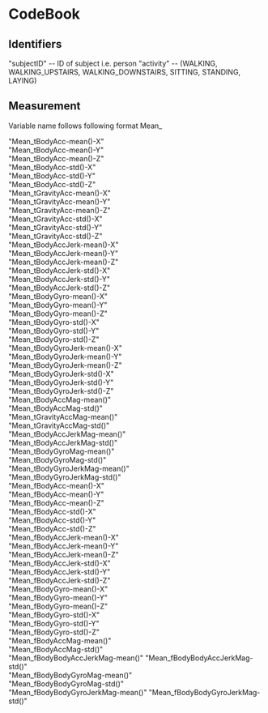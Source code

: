 # CodeBook

## Identifiers

"subjectID"  -- ID of subject i.e. person 
"activity" --  (WALKING, WALKING_UPSTAIRS, WALKING_DOWNSTAIRS, SITTING, STANDING, LAYING)

## Measurement
Variable name follows following format
Mean_<function reported from sensors>

"Mean_tBodyAcc-mean()-X"           
"Mean_tBodyAcc-mean()-Y"          
"Mean_tBodyAcc-mean()-Z"           
"Mean_tBodyAcc-std()-X"           
"Mean_tBodyAcc-std()-Y"           
"Mean_tBodyAcc-std()-Z"           
"Mean_tGravityAcc-mean()-X"        
"Mean_tGravityAcc-mean()-Y"      
"Mean_tGravityAcc-mean()-Z"       
"Mean_tGravityAcc-std()-X"        
"Mean_tGravityAcc-std()-Y"        
"Mean_tGravityAcc-std()-Z"      
"Mean_tBodyAccJerk-mean()-X"     
"Mean_tBodyAccJerk-mean()-Y"      
"Mean_tBodyAccJerk-mean()-Z"    
"Mean_tBodyAccJerk-std()-X"    
"Mean_tBodyAccJerk-std()-Y"       
"Mean_tBodyAccJerk-std()-Z"       
"Mean_tBodyGyro-mean()-X"  
"Mean_tBodyGyro-mean()-Y"       
"Mean_tBodyGyro-mean()-Z"   
"Mean_tBodyGyro-std()-X"          
"Mean_tBodyGyro-std()-Y"   
"Mean_tBodyGyro-std()-Z"     
"Mean_tBodyGyroJerk-mean()-X"    
"Mean_tBodyGyroJerk-mean()-Y"     
"Mean_tBodyGyroJerk-mean()-Z"   
"Mean_tBodyGyroJerk-std()-X"    
"Mean_tBodyGyroJerk-std()-Y"    
"Mean_tBodyGyroJerk-std()-Z"      
"Mean_tBodyAccMag-mean()"       
"Mean_tBodyAccMag-std()"          
"Mean_tGravityAccMag-mean()"      
"Mean_tGravityAccMag-std()"       
"Mean_tBodyAccJerkMag-mean()"   
"Mean_tBodyAccJerkMag-std()"      
"Mean_tBodyGyroMag-mean()"        
"Mean_tBodyGyroMag-std()"         
"Mean_tBodyGyroJerkMag-mean()"  
"Mean_tBodyGyroJerkMag-std()"     
"Mean_fBodyAcc-mean()-X"           
"Mean_fBodyAcc-mean()-Y"          
"Mean_fBodyAcc-mean()-Z"      
"Mean_fBodyAcc-std()-X"        
"Mean_fBodyAcc-std()-Y"         
"Mean_fBodyAcc-std()-Z"           
"Mean_fBodyAccJerk-mean()-X"     
"Mean_fBodyAccJerk-mean()-Y"     
"Mean_fBodyAccJerk-mean()-Z"    
"Mean_fBodyAccJerk-std()-X"       
"Mean_fBodyAccJerk-std()-Y"  
"Mean_fBodyAccJerk-std()-Z"        
"Mean_fBodyGyro-mean()-X"          
"Mean_fBodyGyro-mean()-Y"         
"Mean_fBodyGyro-mean()-Z"         
"Mean_fBodyGyro-std()-X"    
"Mean_fBodyGyro-std()-Y"    
"Mean_fBodyGyro-std()-Z"          
"Mean_fBodyAccMag-mean()"        
"Mean_fBodyAccMag-std()"          
"Mean_fBodyBodyAccJerkMag-mean()" 
"Mean_fBodyBodyAccJerkMag-std()"  
"Mean_fBodyBodyGyroMag-mean()"   
"Mean_fBodyBodyGyroMag-std()"      
"Mean_fBodyBodyGyroJerkMag-mean()"
"Mean_fBodyBodyGyroJerkMag-std()" 



